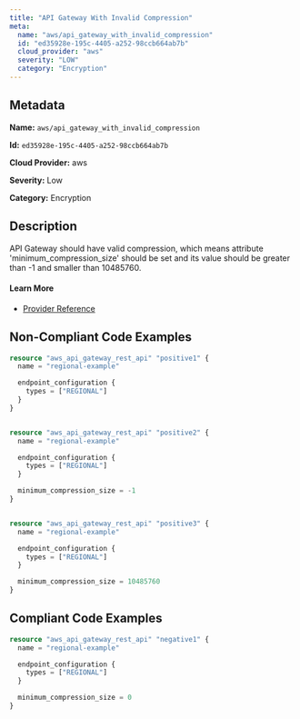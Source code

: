 ```yaml
---
title: "API Gateway With Invalid Compression"
meta:
  name: "aws/api_gateway_with_invalid_compression"
  id: "ed35928e-195c-4405-a252-98ccb664ab7b"
  cloud_provider: "aws"
  severity: "LOW"
  category: "Encryption"
---
```


## Metadata
**Name:** `aws/api_gateway_with_invalid_compression`

**Id:** `ed35928e-195c-4405-a252-98ccb664ab7b`

**Cloud Provider:** aws

**Severity:** Low

**Category:** Encryption

## Description
API Gateway should have valid compression, which means attribute 'minimum_compression_size' should be set and its value should be greater than -1 and smaller than 10485760.

#### Learn More

 - [Provider Reference](https://registry.terraform.io/providers/hashicorp/aws/latest/docs/resources/api_gateway_rest_api)

## Non-Compliant Code Examples
```terraform
resource "aws_api_gateway_rest_api" "positive1" {
  name = "regional-example"

  endpoint_configuration {
    types = ["REGIONAL"]
  }
}


resource "aws_api_gateway_rest_api" "positive2" {
  name = "regional-example"

  endpoint_configuration {
    types = ["REGIONAL"]
  }

  minimum_compression_size = -1
}


resource "aws_api_gateway_rest_api" "positive3" {
  name = "regional-example"

  endpoint_configuration {
    types = ["REGIONAL"]
  }

  minimum_compression_size = 10485760
}
```

## Compliant Code Examples
```terraform
resource "aws_api_gateway_rest_api" "negative1" {
  name = "regional-example"

  endpoint_configuration {
    types = ["REGIONAL"]
  }

  minimum_compression_size = 0
}
```